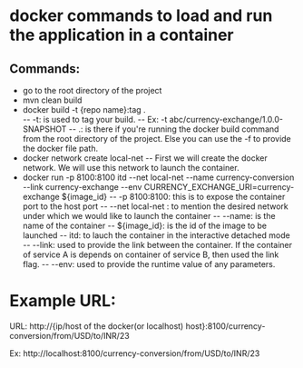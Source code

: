 # **docker commands to load and run the application in a container**

## Commands:
- go to the root directory of the project 
- mvn clean build
- docker build -t {repo name}:tag . <br />
-- -t: is used to tag your build.
-- Ex: -t abc/currency-exchange/1.0.0-SNAPSHOT
-- .: is there if you're running the docker build command from the root directory of the project. Else you can use the -f to provide the docker file path.
- docker network create local-net 
-- First we will create the docker network. We will use this network to launch the container.
- docker run -p 8100:8100 itd --net local-net --name currency-conversion --link currency-exchange --env CURRENCY_EXCHANGE_URI=currency-exchange ${image_id}
 -- -p 8100:8100: this is to expose the container port to the host port
 -- --net local-net : to mention the desired network under which we would like to launch the container
 -- --name: is the name of the container
 -- ${image_id}: is the id of the image to be launched
 -- itd: to lauch the container in the interactive detached mode
 -- --link: used to provide the link between the container. If the container of service A is depends on container of service B, then used the link flag.
 -- --env: used to provide the runtime value of any parameters.

# Example URL:
URL: http://{ip/host of the docker(or localhost) host}:8100/currency-conversion/from/USD/to/INR/23

Ex: http://localhost:8100/currency-conversion/from/USD/to/INR/23

